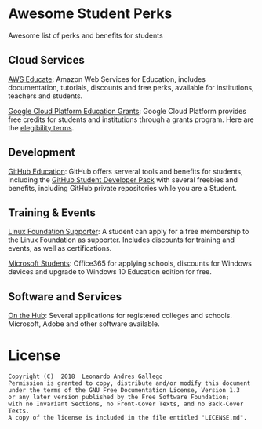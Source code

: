 # Awesome Student Perks
Awesome list of perks and benefits for students

## Cloud Services
[AWS Educate](https://aws.amazon.com/education/awseducate/): Amazon Web Services for Education, includes documentation, tutorials, discounts and free perks, available for institutions, teachers and students.

[Google Cloud Platform Education Grants](https://cloud.google.com/edu/): Google Cloud Platform provides free credits for students and institutions through a grants program. Here are the [elegibility terms](https://lp.google-mkto.com/CloudEduGrants.html).

## Development
[GitHub Education](https://education.github.com/): GitHub offers serveral tools and benefits for students, including the [GitHub Student Developer Pack](https://education.github.com/pack) with several freebies and benefits, including GitHub private repositories while you are a Student.

## Training & Events
[Linux Foundation Supporter](https://www.linuxfoundation.org/membership/individual/): A student can apply for a free membership to the Linux Foundation as supporter. Includes discounts for training and events, as well as certifications. 

[Microsoft Students](https://www.microsoft.com/en-us/education/students): Office365 for applying schools, discounts for Windows devices and upgrade to Windows 10 Education edition for free.

## Software and Services
[On the Hub](https://onthehub.com): Several applications for registered colleges and schools. Microsoft, Adobe and other software available.

# License

    Copyright (C)  2018  Leonardo Andres Gallego
    Permission is granted to copy, distribute and/or modify this document
    under the terms of the GNU Free Documentation License, Version 1.3
    or any later version published by the Free Software Foundation;
    with no Invariant Sections, no Front-Cover Texts, and no Back-Cover Texts.
    A copy of the license is included in the file entitled "LICENSE.md".
